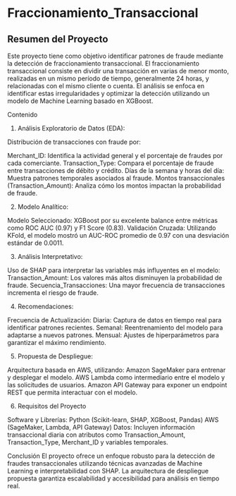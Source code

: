 # Fraccionamiento_Transaccional

## Resumen del Proyecto

Este proyecto tiene como objetivo identificar patrones de fraude mediante la detección de fraccionamiento transaccional. El fraccionamiento transaccional consiste en dividir una transacción en varias de menor monto, realizadas en un mismo período de tiempo, generalmente 24 horas, y relacionadas con el mismo cliente o cuenta. El análisis se enfoca en identificar estas irregularidades y optimizar la detección utilizando un modelo de Machine Learning basado en XGBoost.

Contenido

1. Análisis Exploratorio de Datos (EDA):

Distribución de transacciones con fraude por:

Merchant_ID: Identifica la actividad general y el porcentaje de fraudes por cada comerciante.
Transaction_Type: Compara el porcentaje de fraude entre transacciones de débito y crédito.
Días de la semana y horas del día: Muestra patrones temporales asociados al fraude.
Montos transaccionales (Transaction_Amount): Analiza cómo los montos impactan la probabilidad de fraude.

2. Modelo Analítico:

Modelo Seleccionado: XGBoost por su excelente balance entre métricas como ROC AUC (0.97) y F1 Score (0.83).
Validación Cruzada: Utilizando KFold, el modelo mostró un AUC-ROC promedio de 0.97 con una desviación estándar de 0.0011.

3. Análisis Interpretativo:

Uso de SHAP para interpretar las variables más influyentes en el modelo:
Transaction_Amount: Los valores más altos disminuyen la probabilidad de fraude.
Secuencia_Transacciones: Una mayor frecuencia de transacciones incrementa el riesgo de fraude.

4. Recomendaciones:

Frecuencia de Actualización:
Diaria: Captura de datos en tiempo real para identificar patrones recientes.
Semanal: Reentrenamiento del modelo para adaptarse a nuevos patrones.
Mensual: Ajustes de hiperparámetros para garantizar el máximo rendimiento.

5.  Propuesta de Despliegue:

Arquitectura basada en AWS, utilizando:
Amazon SageMaker para entrenar y desplegar el modelo.
AWS Lambda como intermediario entre el modelo y las solicitudes de usuarios.
Amazon API Gateway para exponer un endpoint REST que permita interactuar con el modelo.

6.  Requisitos del Proyecto
   
Software y Librerías:
Python (Scikit-learn, SHAP, XGBoost, Pandas)
AWS (SageMaker, Lambda, API Gateway)
Datos: Incluyen información transaccional diaria con atributos como Transaction_Amount, Transaction_Type, Merchant_ID y variables temporales.

Conclusión
El proyecto ofrece un enfoque robusto para la detección de fraudes transaccionales utilizando técnicas avanzadas de Machine Learning e interpretabilidad con SHAP. La arquitectura de despliegue propuesta garantiza escalabilidad y accesibilidad para análisis en tiempo real.
